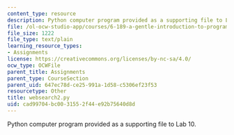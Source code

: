 ```yaml
---
content_type: resource
description: Python computer program provided as a supporting file to Lab 10.
file: /ol-ocw-studio-app/courses/6-189-a-gentle-introduction-to-programming-using-python-january-iap-2008/cad99704bc0031552f44e92b75640d8d_websearch2.py
file_size: 1222
file_type: text/plain
learning_resource_types:
- Assignments
license: https://creativecommons.org/licenses/by-nc-sa/4.0/
ocw_type: OCWFile
parent_title: Assignments
parent_type: CourseSection
parent_uid: 647ec78d-ce25-991a-1d58-c5306ef23f53
resourcetype: Other
title: websearch2.py
uid: cad99704-bc00-3155-2f44-e92b75640d8d
---
```

Python computer program provided as a supporting file to Lab 10.